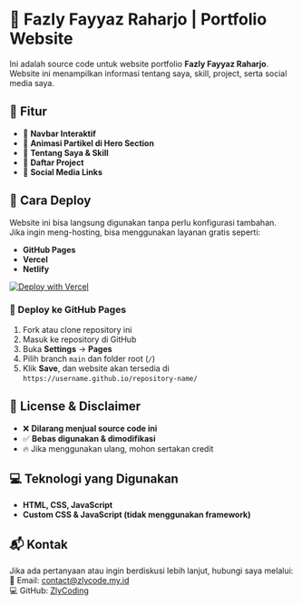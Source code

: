 # 🚀 Fazly Fayyaz Raharjo | Portfolio Website

Ini adalah source code untuk website portfolio **Fazly Fayyaz Raharjo**. Website ini menampilkan informasi tentang saya, skill, project, serta social media saya.

## 🎯 Fitur  
- 🔹 **Navbar Interaktif**  
- 🔹 **Animasi Partikel di Hero Section**  
- 🔹 **Tentang Saya & Skill**  
- 🔹 **Daftar Project**  
- 🔹 **Social Media Links**  

## 📌 Cara Deploy  
Website ini bisa langsung digunakan tanpa perlu konfigurasi tambahan.  
Jika ingin meng-hosting, bisa menggunakan layanan gratis seperti:  
- **GitHub Pages**  
- **Vercel**  
- **Netlify**  

[![Deploy with Vercel](https://vercel.com/button)](https://vercel.com/new/clone?repository-url=https://github.com/ZlyCoding/ZlyPortoV2)

### 🚀 Deploy ke GitHub Pages  
1. Fork atau clone repository ini  
2. Masuk ke repository di GitHub  
3. Buka **Settings** → **Pages**  
4. Pilih branch `main` dan folder root (`/`)  
5. Klik **Save**, dan website akan tersedia di `https://username.github.io/repository-name/`  

## 📜 License & Disclaimer  
- ❌ **Dilarang menjual source code ini**  
- ✅ **Bebas digunakan & dimodifikasi**  
- 🔥 Jika menggunakan ulang, mohon sertakan credit  

## 💻 Teknologi yang Digunakan  
- **HTML, CSS, JavaScript**  
- **Custom CSS & JavaScript (tidak menggunakan framework)**  

## 📬 Kontak  
Jika ada pertanyaan atau ingin berdiskusi lebih lanjut, hubungi saya melalui:  
📧 Email: [contact@zlycode.my.id](mailto:contact@zlycode.my.id)  
💻 GitHub: [ZlyCoding](https://github.com/ZlyCoding)  

